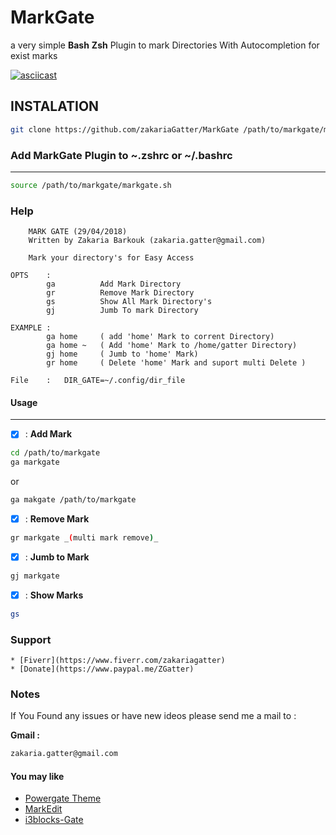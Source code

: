 
# MarkGate

a very simple **Bash** **Zsh**  Plugin to mark Directories With Autocompletion for exist marks

[![asciicast](https://asciinema.org/a/1vT0VaYFveXzKwlM94rs6871P.png)](https://asciinema.org/a/1vT0VaYFveXzKwlM94rs6871P)

## INSTALATION

```sh
git clone https://github.com/zakariaGatter/MarkGate /path/to/markgate/markgate.sh
```

### Add MarkGate Plugin to ~.zshrc or ~/.bashrc

---

```sh
source /path/to/markgate/markgate.sh
```

### Help

```
    MARK GATE (29/04/2018)
    Written by Zakaria Barkouk (zakaria.gatter@gmail.com)

    Mark your directory's for Easy Access

OPTS    :       
        ga          Add Mark Directory
        gr          Remove Mark Directory 
        gs          Show All Mark Directory's
        gj          Jumb To mark Directory

EXAMPLE :   
        ga home     ( add 'home' Mark to corrent Directory)
        ga home ~   ( Add 'home' Mark to /home/gatter Directory)
        gj home     ( Jumb to 'home' Mark)
        gr home     ( Delete 'home' Mark and suport multi Delete )

File    :   DIR_GATE=~/.config/dir_file
```

#### Usage

---

* [X] : **Add Mark**

```sh
cd /path/to/markgate
ga markgate
```

or

``` sh
ga makgate /path/to/markgate
```

* [X] : **Remove Mark**
```sh
gr markgate _(multi mark remove)_
```

* [X] : **Jumb to Mark**
```sh
gj markgate
```
* [X] : **Show Marks**

 ```sh
gs
 ```

### Support 

    * [Fiverr](https://www.fiverr.com/zakariagatter)
    * [Donate](https://www.paypal.me/ZGatter)

### Notes

If You Found any issues or have new ideos please send me a mail to :

**Gmail :**

``` bash
zakaria.gatter@gmail.com

```

#### You may like 

 * [Powergate Theme](https://github.com/zakariaGatter/Powergate)
 * [MarkEdit](https://github.com/zakariaGatter/MarkEdit)
 * [i3blocks-Gate](https://github.com/zakariaGatter/i3blocks-gate)
